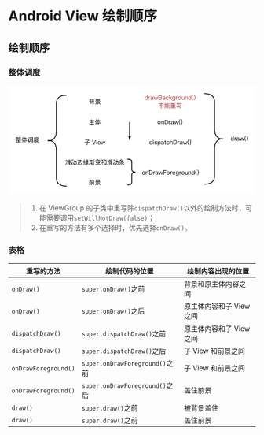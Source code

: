 # Android View 绘制顺序

## 绘制顺序

### 整体调度

![draw](../../../attachments/Android/绘制/002-draw.png)

> 1. 在 ViewGroup 的子类中重写除`dispatchDraw()`以外的绘制方法时，可能需要调用`setWillNotDraw(false)`；
> 2. 在重写的方法有多个选择时，优先选择`onDraw()`。

### 表格

| 重写的方法           | 绘制代码的位置                 | 绘制内容出现的位置       |
| -------------------- | ------------------------------ | ------------------------ |
| `onDraw()`           | `super.onDraw()`之前           | 背景和原主体内容之间     |
| `onDraw()`           | `super.onDraw()`之后           | 原主体内容和子 View 之间 |
| `dispatchDraw()`     | `super.dispatchDraw()`之前     | 原主体内容和子 View 之间 |
| `dispatchDraw()`     | `super.dispatchDraw()`之后     | 子 View 和前景之间       |
| `onDrawForeground()` | `super.onDrawForeground()`之前 | 子 View 和前景之间       |
| `onDrawForeground()` | `super.onDrawForeground()`之后 | 盖住前景                 |
| `draw()`             | `super.draw()`之前             | 被背景盖住               |
| `draw()`             | `super.draw()`之前             | 盖住前景                 |
